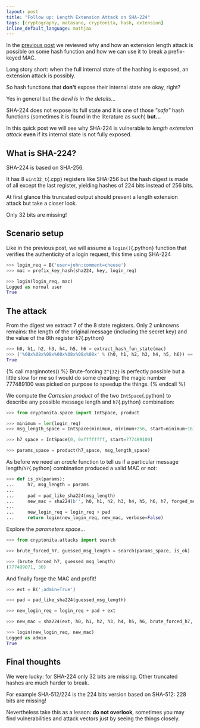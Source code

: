 ```yaml
---
layout: post
title: "Follow up: Length Extension Attack on SHA-224"
tags: [cryptography, matasano, cryptonita, hash, extension]
inline_default_language: mathjax
---
```


In the
[previous post](/articles/2023/04/05/Hash-Length-Extension-Attack.html)
we reviewed why and how an extension length
attack is possible on some hash function and how we can use
it to break a prefix-keyed MAC.

Long story short: when the full internal state of the hashing
is exposed, an extension attack is possibly.

So hash functions that **don't** expose their internal state are okay,
right?

Yes in general but the *devil is in the details*...

SHA-224 does not expose its full state and it is one of those *"safe"* hash
functions (sometimes it is found in the literature as such) **but...**

In this quick post we will see why SHA-224 is vulnerable to
*length extension attack* **even** if its internal state is not fully
exposed.<!--more-->

## What is SHA-224?

SHA-224 is based on SHA-256.

It has 8 `uint32_t`{.cpp} registers like SHA-256 but the hash digest is made
of all except the last register, yielding hashes of 224 bits
instead of 256 bits.

At first glance this truncated output should prevent a length extension
attack but take a closer look.

Only 32 bits are missing!

<!--
>>> from cryptonita import B
>>> from cryptonita.toys.hashes.sha256 import sha224
>>> from cryptonita.toys.hashes.keyed import prefix_key_hash

>>> key = B('foobar') # unknown

>>> def login(login_req, unverified_hash, verbose=True):
...     h = prefix_key_hash(sha224, key, login_req)
...     if h != unverified_hash:
...         if verbose: print(f"Bad MAC. Login aborted. Ours: {h}, Theirs: {unverified_hash}")
...         return False
...
...     if b"admin=True" in login_req.split(b";"):
...         if verbose: print("Logged as admin")
...     else:
...         if verbose: print("Logged as normal user")
...
...     return True

>>> def pad_like_sha224(msg_length):
...     bit_len = msg_length * 8
...
...     # Padding used by SHA224
...     padding = b'A' * msg_length
...     padding += b'\x80'
...     while (len(padding) * 8 + 64) % 512 != 0:
...         padding += b'\x00'
...
...     padding += bit_len.to_bytes(8, 'big')
...
...     return padding[msg_length:]

>>> from cryptonita.conv import repack
>>> def extract_hash_fun_state(hash_hex):
...     words_bytes = B(hash_hex, encoding=16).nblocks(4)
...
...     return repack(words_bytes, ifmt='4s', ofmt='>I')
-->

## Scenario setup

Like in the previous post, we will assume a `login()`{.python} function
that verifies the authenticity of a login request, this time using
SHA-224

```python
>>> login_req = B('user=john;comment=cheese')
>>> mac = prefix_key_hash(sha224, key, login_req)

>>> login(login_req, mac)
Logged as normal user
True
```

## The attack

From the digest we extract 7 of the 8 state registers. Only 2 unknowns
remains: the length of the original message (including
the secret key) and the value of the 8th register `h7`{.python}

```python
>>> h0, h1, h2, h3, h4, h5, h6 = extract_hash_fun_state(mac)
>>> ('%08x%08x%08x%08x%08x%08x%08x' % (h0, h1, h2, h3, h4, h5, h6)) == mac
True
```

{% call marginnotes() %}
Brute-forcing `2^{32}` is perfectly possible but a little slow for me so I
would do some cheating: the magic number 777489100 was picked on purpose
to speedup the things.
{% endcall %}

We compute the *Cartesian product* of the two `IntSpace`{.python} to describe
any possible message length and `h7`{.python} combination:

```python
>>> from cryptonita.space import IntSpace, product

>>> minimum = len(login_req)
>>> msg_length_space = IntSpace(minimum, minimum+256, start=minimum+16)

>>> h7_space = IntSpace(0, 0xffffffff, start=777489100)

>>> params_space = product(h7_space, msg_length_space)
```

As before we need an *oracle* function to tell us if a particular
message length/`h7`{.python} combination produced a valid MAC or not:

```python
>>> def is_ok(params):
...     h7, msg_length = params
...
...     pad = pad_like_sha224(msg_length)
...     new_mac = sha224(b'', h0, h1, h2, h3, h4, h5, h6, h7, forged_message_len=msg_length+len(pad))
...
...     new_login_req = login_req + pad
...     return login(new_login_req, new_mac, verbose=False)
```

Explore the *parameters space*...

```python
>>> from cryptonita.attacks import search

>>> brute_forced_h7, guessed_msg_length = search(params_space, is_ok)    # byexample: +timeout=30

>>> (brute_forced_h7, guessed_msg_length)
(777489071, 30)
```

And finally forge the MAC and profit!

```python
>>> ext = B(';admin=True')

>>> pad = pad_like_sha224(guessed_msg_length)

>>> new_login_req = login_req + pad + ext

>>> new_mac = sha224(ext, h0, h1, h2, h3, h4, h5, h6, brute_forced_h7, forged_message_len=guessed_msg_length + len(pad) + len(ext))

>>> login(new_login_req, new_mac)
Logged as admin
True
```

## Final thoughts

We were lucky: for SHA-224 only 32 bits are missing. Other truncated
hashes are much harder to break.

For example SHA-512/224 is the 224 bits version based on SHA-512: 228
bits are missing!

Nevertheless take this as a lesson: **do not overlook**, sometimes
you may find vulnerabilities and attack vectors just by seeing the
things closely.
